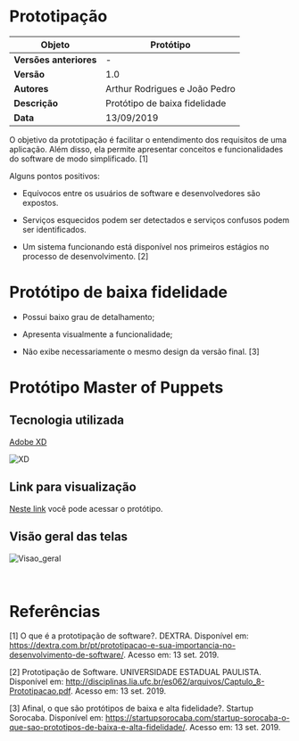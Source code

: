 # Prototipação


|**Objeto**|**Protótipo**|
|--|--|
|**Versões anteriores**| - |
|**Versão**| 1.0 |
|**Autores**|Arthur Rodrigues e João Pedro|
| **Descrição** | Protótipo de baixa fidelidade |
| **Data** | 13/09/2019 |

O objetivo da prototipação é facilitar o entendimento dos requisitos de uma aplicação. Além disso, ela permite apresentar conceitos e funcionalidades do software de modo simplificado. [1]

Alguns pontos positivos:

* Equívocos entre os usuários de software e
desenvolvedores
são expostos.

* Serviços esquecidos podem ser detectados e
serviços confusos podem ser identificados.

* Um sistema funcionando está disponível nos
primeiros estágios no processo de
desenvolvimento. [2]


# Protótipo de baixa fidelidade

- Possui baixo grau de detalhamento;

- Apresenta visualmente a funcionalidade;

- Não exibe necessariamente o mesmo design da versão final. [3]



# Protótipo Master of Puppets

## Tecnologia utilizada

[Adobe XD](https://www.adobe.com/br/products/xd.html)

![XD](https://cdn-images-1.medium.com/max/2600/1*24_PZaK4PzKElj2so_WFGQ.png)


## Link para visualização

[Neste link](https://xd.adobe.com/view/a70a1cdf-6ee6-4cc9-77d1-e8a92fec5d6a-d13b/) você pode acessar o protótipo.


## Visão geral das telas

![Visao_geral](https://i.imgur.com/mdg2gRD.jpg)


<br>

# Referências
[1] O que é a prototipação de software?. DEXTRA. Disponível em: <https://dextra.com.br/pt/prototipacao-e-sua-importancia-no-desenvolvimento-de-software/>. Acesso em: 13 set. 2019.

[2] Prototipação de Software. UNIVERSIDADE ESTADUAL PAULISTA. Disponível em: <http://disciplinas.lia.ufc.br/es062/arquivos/Captulo_8-Prototipacao.pdf>. Acesso em: 13 set. 2019.

[3] Afinal, o que são protótipos de baixa e alta fidelidade?. Startup Sorocaba. Disponível em: <https://startupsorocaba.com/startup-sorocaba-o-que-sao-prototipos-de-baixa-e-alta-fidelidade/>. Acesso em: 13 set. 2019.
